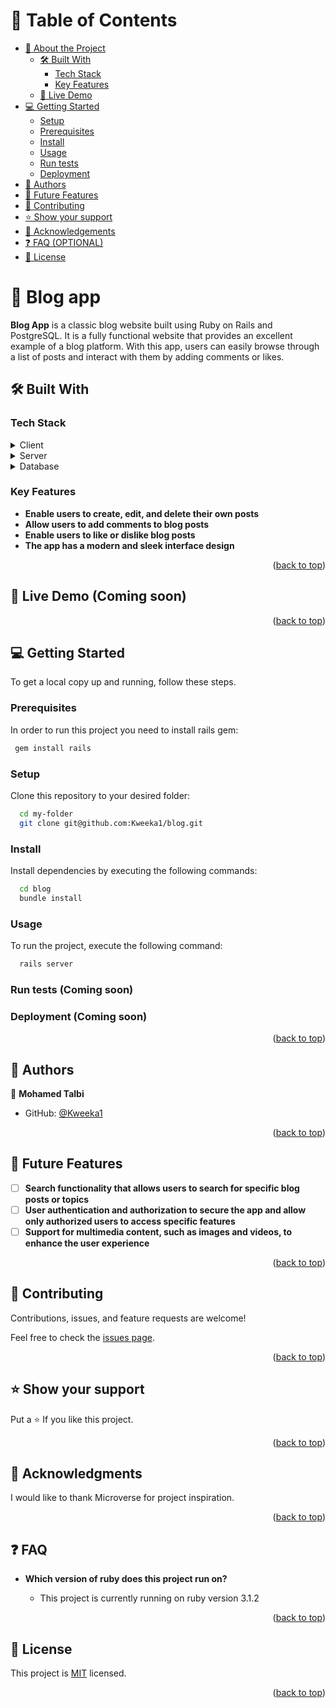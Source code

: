 <a name="readme-top"></a>

<!-- TABLE OF CONTENTS -->

# 📗 Table of Contents

- [📖 About the Project](#about-project)
    - [🛠 Built With](#built-with)
        - [Tech Stack](#tech-stack)
        - [Key Features](#key-features)
    - [🚀 Live Demo](#live-demo)
- [💻 Getting Started](#getting-started)
    - [Setup](#setup)
    - [Prerequisites](#prerequisites)
    - [Install](#install)
    - [Usage](#usage)
    - [Run tests](#run-tests)
    - [Deployment](#triangular_flag_on_post-deployment)
- [👥 Authors](#authors)
- [🔭 Future Features](#future-features)
- [🤝 Contributing](#contributing)
- [⭐️ Show your support](#support)
- [🙏 Acknowledgements](#acknowledgements)
- [❓ FAQ (OPTIONAL)](#faq)
- [📝 License](#license)

<!-- PROJECT DESCRIPTION -->

# 📖 Blog app <a name="about-project"></a>

**Blog App** is a classic blog website built using Ruby on Rails and PostgreSQL. It is a fully functional website that provides an excellent example of a blog platform. With this app, users can easily browse through a list of posts and interact with them by adding comments or likes.

## 🛠 Built With <a name="built-with"></a>

### Tech Stack <a name="tech-stack"></a>

<details>
  <summary>Client</summary>
  <ul>
    <li>HTML</li>
    <li>CSS</li>
    <li>JavaScript</li>
  </ul>
</details>

<details>
  <summary>Server</summary>
  <ul>
    <li><a href="https://rubyonrails.org/">Ruby On Rails</a></li>
  </ul>
</details>

<details>
<summary>Database</summary>
  <ul>
    <li><a href="https://www.postgresql.org/">PostgreSQL</a></li>
  </ul>
</details>

<!-- Features -->

### Key Features <a name="key-features"></a>

- **Enable users to create, edit, and delete their own posts**
- **Allow users to add comments to blog posts**
- **Enable users to like or dislike blog posts**
- **The app has a modern and sleek interface design**

<p align="right">(<a href="#readme-top">back to top</a>)</p>

<!-- LIVE DEMO -->

## 🚀 Live Demo (Coming soon) <a name="live-demo"></a>

<p align="right">(<a href="#readme-top">back to top</a>)</p>

<!-- GETTING STARTED -->

## 💻 Getting Started <a name="getting-started"></a>

To get a local copy up and running, follow these steps.

### Prerequisites

In order to run this project you need to install rails gem:

```sh
 gem install rails
```

### Setup

Clone this repository to your desired folder:

```sh
  cd my-folder
  git clone git@github.com:Kweeka1/blog.git
```

### Install

Install dependencies by executing the following commands:

```sh
  cd blog
  bundle install
```

### Usage

To run the project, execute the following command:

```sh
  rails server
```

### Run tests (Coming soon)

<!--
To run tests, run the following command:

```sh

```
-->

### Deployment (Coming soon)

<!--
You can deploy this project using:

Example:

```sh

```
 -->

<p align="right">(<a href="#readme-top">back to top</a>)</p>

<!-- AUTHORS -->

## 👥 Authors <a name="authors"></a>

👤 **Mohamed Talbi**

- GitHub: [@Kweeka1](https://github.com/Kweeka1)

<p align="right">(<a href="#readme-top">back to top</a>)</p>

<!-- FUTURE FEATURES -->

## 🔭 Future Features <a name="future-features"></a>

- [ ] **Search functionality that allows users to search for specific blog posts or topics**
- [ ] **User authentication and authorization to secure the app and allow only authorized users to access specific features**
- [ ] **Support for multimedia content, such as images and videos, to enhance the user experience**

<p align="right">(<a href="#readme-top">back to top</a>)</p>

<!-- CONTRIBUTING -->

## 🤝 Contributing <a name="contributing"></a>

Contributions, issues, and feature requests are welcome!

Feel free to check the [issues page](../../issues/).

<p align="right">(<a href="#readme-top">back to top</a>)</p>

<!-- SUPPORT -->

## ⭐️ Show your support <a name="support"></a>

Put a ⭐️ If you like this project.

<p align="right">(<a href="#readme-top">back to top</a>)</p>

<!-- ACKNOWLEDGEMENTS -->

## 🙏 Acknowledgments <a name="acknowledgements"></a>

I would like to thank Microverse for project inspiration.

<p align="right">(<a href="#readme-top">back to top</a>)</p>

<!-- FAQ -->

## ❓ FAQ <a name="faq"></a>

- **Which version of ruby does this project run on?**

    - This project is currently running on ruby version 3.1.2

<p align="right">(<a href="#readme-top">back to top</a>)</p>

<!-- LICENSE -->

## 📝 License <a name="license"></a>

This project is [MIT](./MIT.md) licensed.

<p align="right">(<a href="#readme-top">back to top</a>)</p>
